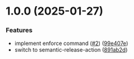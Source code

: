 # 1.0.0 (2025-01-27)


### Features

* implement enforce command ([#2](https://github.com/liulifox233/casbin-rust-cli/issues/2)) ([99e407e](https://github.com/liulifox233/casbin-rust-cli/commit/99e407e72b31cb190fc7aa91a33e0925e948c32a))
* switch to semantic-release-action ([891ab2d](https://github.com/liulifox233/casbin-rust-cli/commit/891ab2df903c9a7adff1893d6622b65120e0f14f))
